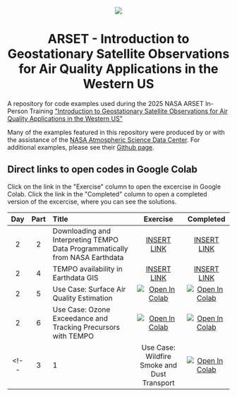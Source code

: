 <center>

![](https://earthdata.nasa.gov/s3fs-public/styles/hds_generic_card/public/2025-06/arset-inp-tempo-logo-th.png?VersionId=r0NY4RjZ3IrEMJ2M0lTP3b5bbKNHO9aA&itok=QS4KKRiW)

# ARSET - Introduction to Geostationary Satellite Observations for Air Quality Applications in the Western US

</center>

A repository for code examples used during the 2025 NASA ARSET In-Person Training ["Introduction to Geostationary Satellite Observations for Air Quality Applications in the Western US"](https://appliedsciences.nasa.gov/get-involved/training/english/arset-introduction-geostationary-satellite-observations-air-quality)

Many of the examples featured in this repository were produced by or with the assistance of the [NASA Atmospheric Science Data Center](https://asdc.larc.nasa.gov/). For additional examples, please see their [Github page](https://github.com/nasa/ASDC_Data_and_User_Services/tree/main/TEMPO). 

## Direct links to open codes in Google Colab

Click on the link in the "Exercise" column to open the excercise in Google Colab. Click the link in the "Completed" column to open a completed version of the excercise, where you can see the solutions.

| Day | Part | Title                                    | Exercise        | Completed       |
| :-: | :--: | :--------------------------------------- | :-------------: | :-------------: |
| 2   | 2    | Downloading and Interpreting TEMPO Data Programmatically from NASA Earthdata | [INSERT LINK]() | [INSERT LINK]() |
| 2   | 4    | TEMPO availability in Earthdata GIS | [INSERT LINK]() | [INSERT LINK]() |
| 2   | 5    | Use Case: Surface Air Quality Estimation | [![Open In Colab](https://colab.research.google.com/assets/colab-badge.svg)](https://colab.research.google.com/github/NASAARSET/GEO_AQ_InPerson_2025/blob/main/D2P5_exercise_surface_level_AQ.ipynb) | [![Open In Colab](https://colab.research.google.com/assets/colab-badge.svg)](https://colab.research.google.com/github/NASAARSET/GEO_AQ_InPerson_2025/blob/main/D2P5_exercise_surface_level_AQ_complete.ipynb) | 
| 2   | 6    | Use Case: Ozone Exceedance and Tracking Precursors with TEMPO | [![Open In Colab](https://colab.research.google.com/assets/colab-badge.svg)](https://colab.research.google.com/github/NASAARSET/GEO_AQ_InPerson_2025/blob/main/D2P6_exercise_ozone_precursors.ipynb) | [![Open In Colab](https://colab.research.google.com/assets/colab-badge.svg)](https://colab.research.google.com/github/NASAARSET/GEO_AQ_InPerson_2025/blob/main/D2P6_exercise_ozone_precursors_complete.ipynb) |
<!-- | 3   | 1    | Use Case: Wildfire Smoke and Dust Transport | [![Open In Colab](https://colab.research.google.com/assets/colab-badge.svg)](https://colab.research.google.com/github/NASAARSET/GEO_AQ_InPerson_2025/blob/main/D3P1_exercise_smoke_and_dust.ipynb) | [![Open In Colab](https://colab.research.google.com/assets/colab-badge.svg)](https://colab.research.google.com/github/NASAARSET/GEO_AQ_InPerson_2025/blob/main/D3P1_exercise_smoke_and_dust_complete.ipynb) | -->
